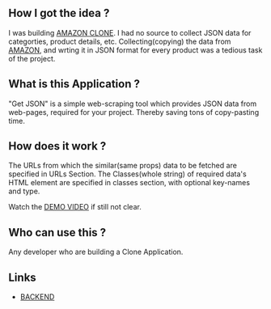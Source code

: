 ## How I got the idea ?

I was building [AMAZON CLONE](https://amazon-clone-by-charan.vercel.app/). I had no source to collect JSON data for categorties, product details, etc. Collecting(copying) the data from [AMAZON](https://amazon.in), and wrting it in JSON format for every product was a tedious task of the project.

## What is this Application ?

"Get JSON" is a simple web-scraping tool which provides JSON data from web-pages, required for your project. Thereby saving tons of copy-pasting time.

## How does it work ?

The URLs from which the similar(same props) data to be fetched are specified in URLs Section. The Classes(whole string) of required data's HTML element are specified in classes section, with optional key-names and type.

Watch the [DEMO VIDEO](https://www.youtube.com/watch?v=SW8XS0zJ22U) if still not clear.

## Who can use this ?

Any developer who are building a Clone Application.

## Links

- [BACKEND](https://github.com/Charan-Mudiraj/Get-JSON---Backend)
